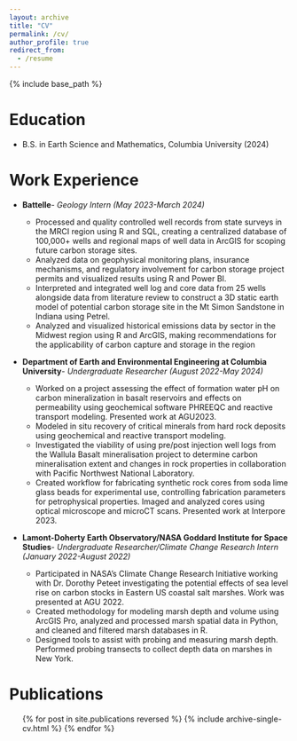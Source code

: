 ```yaml
---
layout: archive
title: "CV"
permalink: /cv/
author_profile: true
redirect_from:
  - /resume
---
```


{% include base_path %}

Education
======
* B.S. in Earth Science and Mathematics, Columbia University (2024)

Work Experience
======
* **Battelle**- *Geology Intern (May 2023-March 2024)*
  * Processed and quality controlled well records from state surveys in the MRCI region using R and SQL, creating a centralized database of 100,000+ wells and regional maps of well data in ArcGIS for scoping future carbon storage sites.
  * Analyzed data on geophysical monitoring plans, insurance mechanisms, and regulatory involvement for carbon storage project permits and visualized results using R and Power BI.
  * Interpreted and integrated well log and core data from 25 wells alongside data from literature review to construct a 3D static earth model of potential carbon storage site in the Mt Simon Sandstone in Indiana using Petrel.
  * Analyzed and visualized historical emissions data by sector in the Midwest region using R and ArcGIS, making recommendations for the applicability of carbon capture and storage in the region

* **Department of Earth and Environmental Engineering at Columbia University**- *Undergraduate Researcher (August 2022-May 2024)*
  * Worked on a project assessing the effect of formation water pH on carbon mineralization in basalt reservoirs and effects on permeability using geochemical software PHREEQC and reactive transport modeling. Presented work at AGU2023.
  * Modeled in situ recovery of critical minerals from hard rock deposits using geochemical and reactive transport modeling.
  * Investigated the viability of using pre/post injection well logs from the Wallula Basalt mineralisation project to determine carbon mineralisation extent and changes in rock properties in collaboration with Pacific Northwest National Laboratory.
  * Created workflow for fabricating synthetic rock cores from soda lime glass beads for experimental use, controlling fabrication parameters for petrophysical properties. Imaged and analyzed cores using optical microscope and microCT scans. Presented work at Interpore 2023.

* **Lamont-Doherty Earth Observatory/NASA Goddard Institute for Space Studies**- *Undergraduate Researcher/Climate Change Research Intern (January 2022-August 2022)*
  * Participated in NASA’s Climate Change Research Initiative working with Dr. Dorothy Peteet investigating the potential effects of sea level rise on carbon stocks in Eastern US coastal salt marshes. Work was presented at AGU 2022.
  * Created methodology for modeling marsh depth and volume using ArcGIS Pro, analyzed and processed marsh spatial data in Python, and cleaned and filtered marsh databases in R.
  * Designed tools to assist with probing and measuring marsh depth. Performed probing transects to collect depth data on marshes in New York.

Publications
======
  <ul>{% for post in site.publications reversed %}
    {% include archive-single-cv.html %}
  {% endfor %}</ul>
